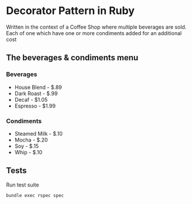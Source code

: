 # Decorator Pattern in Ruby

Written in the context of a Coffee Shop where multiple beverages are sold. Each of one which have one or more condiments added for an additional cost

## The beverages & condiments menu

### Beverages

- House Blend - $.89
- Dark Roast - $.99
- Decaf - $1.05
- Espresso - $1.99

### Condiments

- Steamed Milk - $.10
- Mocha - $.20
- Soy - $.15
- Whip - $.10

## Tests

Run test suite
```
bundle exec rspec spec
```